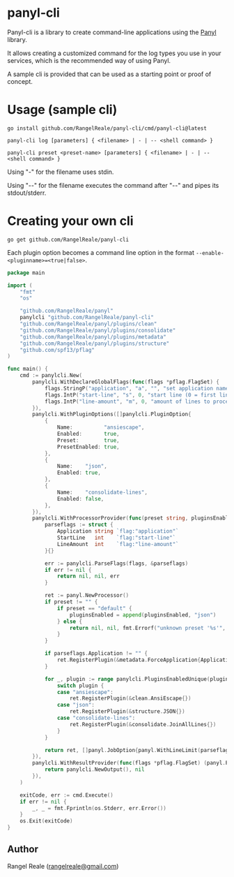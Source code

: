 # panyl-cli

Panyl-cli is a library to create command-line applications using the [Panyl](https://github.com/RangelReale/panyl) library.

It allows creating a customized command for the log types you use in your services, which is the
recommended way of using Panyl.

A sample cli is provided that can be used as a starting point or proof of concept.

# Usage (sample cli)

```shell
go install github.com/RangelReale/panyl-cli/cmd/panyl-cli@latest
```

```shell
panyl-cli log [parameters] { <filename> | - | -- <shell command> }

panyl-cli preset <preset-name> [parameters] { <filename> | - | -- <shell command> }
```

Using "-" for the filename uses stdin.

Using "--" for the filename executes the command after "--" and pipes its stdout/stderr.

# Creating your own cli

```shell
go get github.com/RangelReale/panyl-cli
```

Each plugin option becomes a command line option in the format `--enable-<pluginname>=<true|false>`.

```go
package main

import (
    "fmt"
    "os"

    "github.com/RangelReale/panyl"
    panylcli "github.com/RangelReale/panyl-cli"
    "github.com/RangelReale/panyl/plugins/clean"
    "github.com/RangelReale/panyl/plugins/consolidate"
    "github.com/RangelReale/panyl/plugins/metadata"
    "github.com/RangelReale/panyl/plugins/structure"
    "github.com/spf13/pflag"
)

func main() {
    cmd := panylcli.New(
        panylcli.WithDeclareGlobalFlags(func(flags *pflag.FlagSet) {
            flags.StringP("application", "a", "", "set application name")
            flags.IntP("start-line", "s", 0, "start line (0 = first line, 1 = second line)")
            flags.IntP("line-amount", "m", 0, "amount of lines to process (0 = all)")
        }),
        panylcli.WithPluginOptions([]panylcli.PluginOption{
            {
                Name:          "ansiescape",
                Enabled:       true,
                Preset:        true,
                PresetEnabled: true,
            },
            {
                Name:    "json",
                Enabled: true,
            },
            {
                Name:    "consolidate-lines",
                Enabled: false,
            },
        }),
		panylcli.WithProcessorProvider(func(preset string, pluginsEnabled []string, flags *pflag.FlagSet) (*panyl.Processor, []panyl.JobOption, error) {
			parseflags := struct {
				Application string `flag:"application"`
				StartLine   int    `flag:"start-line"`
				LineAmount  int    `flag:"line-amount"`
			}{}

			err := panylcli.ParseFlags(flags, &parseflags)
			if err != nil {
				return nil, nil, err
			}

			ret := panyl.NewProcessor()
			if preset != "" {
				if preset == "default" {
					pluginsEnabled = append(pluginsEnabled, "json")
				} else {
					return nil, nil, fmt.Errorf("unknown preset '%s'", preset)
				}
			}

			if parseflags.Application != "" {
				ret.RegisterPlugin(&metadata.ForceApplication{Application: parseflags.Application})
			}

			for _, plugin := range panylcli.PluginsEnabledUnique(pluginsEnabled) {
				switch plugin {
				case "ansiescape":
					ret.RegisterPlugin(&clean.AnsiEscape{})
				case "json":
					ret.RegisterPlugin(&structure.JSON{})
				case "consolidate-lines":
					ret.RegisterPlugin(&consolidate.JoinAllLines{})
				}
			}

			return ret, []panyl.JobOption{panyl.WithLineLimit(parseflags.StartLine, parseflags.LineAmount)}, nil
		}),
        panylcli.WithResultProvider(func(flags *pflag.FlagSet) (panyl.ProcessResult, error) {
            return panylcli.NewOutput(), nil
        }),
    )

	exitCode, err := cmd.Execute()
	if err != nil {
		_, _ = fmt.Fprintln(os.Stderr, err.Error())
	}
	os.Exit(exitCode)
}
```

## Author

Rangel Reale (rangelreale@gmail.com)
